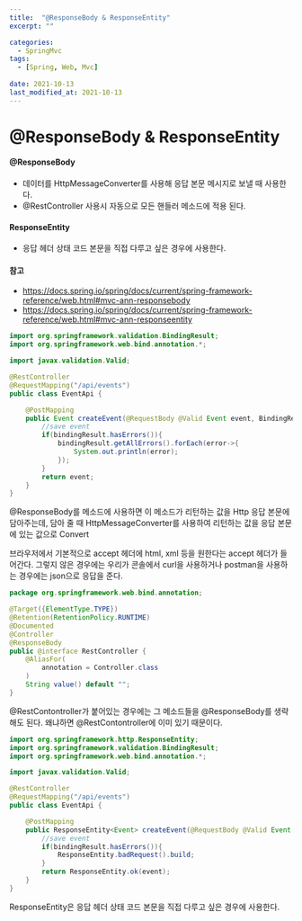 ```yaml
---
title:  "@ResponseBody & ResponseEntity"
excerpt: ""

categories:
  - SpringMvc
tags:
  - [Spring, Web, Mvc]
 
date: 2021-10-13
last_modified_at: 2021-10-13
---
```




# **@ResponseBody & ResponseEntity**

#### @ResponseBody

- 데이터를 HttpMessageConverter를 사용해 응답 본문 메시지로 보낼 때 사용한다.
- @RestController 사용시 자동으로 모든 핸들러 메소드에 적용 된다.

#### ResponseEntity

- 응답 헤더 상태 코드 본문을 직접 다루고 싶은 경우에 사용한다.

#### 참고

- https://docs.spring.io/spring/docs/current/spring-framework-reference/web.html#mvc-ann-responsebody
- https://docs.spring.io/spring/docs/current/spring-framework-reference/web.html#mvc-ann-responseentity





```java
import org.springframework.validation.BindingResult;
import org.springframework.web.bind.annotation.*;

import javax.validation.Valid;

@RestController
@RequestMapping("/api/events")
public class EventApi {

    @PostMapping
    public Event createEvent(@RequestBody @Valid Event event, BindingResult bindingResult) {
        //save event
        if(bindingResult.hasErrors()){
            bindingResult.getAllErrors().forEach(error->{
                System.out.println(error);
            });
        }
        return event;
    }
}
```

@ResponseBody를 메소드에 사용하면 이 메소드가 리턴하는 값을 Http 응답 본문에 담아주는데, 담아 줄 때 HttpMessageConverter를 사용하여 리턴하는 값을 응답 본문에 있는 값으로 Convert

브라우저에서 기본적으로 accept 헤더에 html, xml 등을 원한다는 accept 헤더가 들어간다. 그렇지 않은 경우에는 우리가 콘솔에서 curl을 사용하거나 postman을 사용하는 경우에는 json으로 응답을 준다.





```java
package org.springframework.web.bind.annotation;

@Target({ElementType.TYPE})
@Retention(RetentionPolicy.RUNTIME)
@Documented
@Controller
@ResponseBody
public @interface RestController {
    @AliasFor(
        annotation = Controller.class
    )
    String value() default "";
}
```

@RestContontroller가 붙어있는 경우에는 그 메소드들을 @ResponseBody를 생략해도 된다. 왜냐하면 @RestContontroller에 이미 있기 때문이다.



```java
import org.springframework.http.ResponseEntity;
import org.springframework.validation.BindingResult;
import org.springframework.web.bind.annotation.*;

import javax.validation.Valid;

@RestController
@RequestMapping("/api/events")
public class EventApi {

    @PostMapping
    public ResponseEntity<Event> createEvent(@RequestBody @Valid Event event, BindingResult bindingResult) {
        //save event
        if(bindingResult.hasErrors()){
            ResponseEntity.badRequest().build;
        }
        return ResponseEntity.ok(event);
    }
}
```

ResponseEntity은 응답 헤더 상태 코드 본문을 직접 다루고 싶은 경우에 사용한다.

